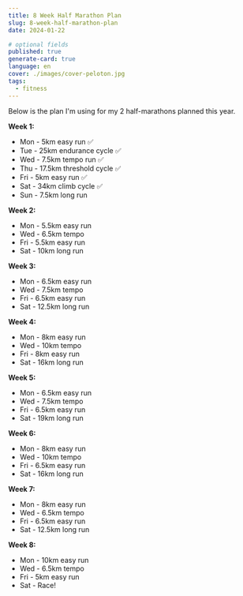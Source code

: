 ```yaml
---
title: 8 Week Half Marathon Plan
slug: 8-week-half-marathon-plan
date: 2024-01-22

# optional fields
published: true
generate-card: true
language: en
cover: ./images/cover-peloton.jpg
tags:
  - fitness
---
```


Below is the plan I'm using for my 2 half-marathons planned this year.

**Week 1:**

- Mon - 5km easy run ✅
- Tue - 25km endurance cycle ✅
- Wed - 7.5km tempo run ✅
- Thu - 17.5km threshold cycle ✅
- Fri - 5km easy run ✅
- Sat - 34km climb cycle ✅
- Sun - 7.5km long run

**Week 2:**

- Mon - 5.5km easy run
- Wed - 6.5km tempo
- Fri - 5.5km easy run
- Sat - 10km long run

**Week 3:**

- Mon - 6.5km easy run
- Wed - 7.5km tempo
- Fri - 6.5km easy run
- Sat - 12.5km long run

**Week 4:**

- Mon - 8km easy run
- Wed - 10km tempo
- Fri - 8km easy run
- Sat - 16km long run

**Week 5:**

- Mon - 6.5km easy run
- Wed - 7.5km tempo
- Fri - 6.5km easy run
- Sat - 19km long run

**Week 6:**

- Mon - 8km easy run
- Wed - 10km tempo
- Fri - 6.5km easy run
- Sat - 16km long run

**Week 7:**

- Mon - 8km easy run
- Wed - 6.5km tempo
- Fri - 6.5km easy run
- Sat - 12.5km long run

**Week 8:**

- Mon - 10km easy run
- Wed - 6.5km tempo
- Fri - 5km easy run
- Sat - Race!